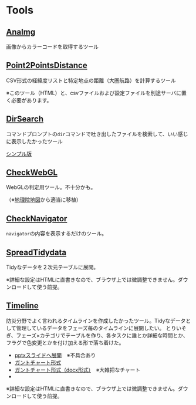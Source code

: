 # Tools

## [AnaImg](https://mghs15.github.io/Tools/AnaImg/)
画像からカラーコードを取得するツール

## [Point2PointsDistance](https://mghs15.github.io/Tools/Point2PointsDistance/)
CSV形式の経緯度リストと特定地点の距離（大圏航路）を計算するツール

※このツール（HTML）と、csvファイルおよび設定ファイルを別途サーバに置く必要があります。

## [DirSearch](https://mghs15.github.io/Tools/DirSearch/)
コマンドプロンプトの`dir`コマンドで吐き出したファイルを検索して、いい感じに表示したかったツール

[シンプル版](https://mghs15.github.io/Tools/DirSearch/simple.html)

## [CheckWebGL](https://mghs15.github.io/Tools/CheckWebGL)
WebGLの判定用ツール。不十分かも。

（※[地理院地図](https://maps.gsi.go.jp/)から適当に移植）


## [CheckNavigator](https://mghs15.github.io/Tools/CheckNavigator)
`navigator`の内容を表示するだけのツール。

## [SpreadTidydata](https://mghs15.github.io/Tools/SpreadTidydata)
Tidyなデータを２次元テーブルに展開。

※詳細な設定はHTMLに直書きなので、ブラウザ上では微調整できません。ダウンロードして使う前提。

## [Timeline](https://mghs15.github.io/Tools/Timeline)
防災分野でよく言われるタイムラインを作成したかったツール。Tidyなデータとして管理しているデータをフェーズ毎のタイムラインに展開したい。
とりいそぎ、フェーズ×カテゴリでテーブルを作り、各タスクに誰とか詳細な時間とか、フラグで色変更とかを付け加える形で落ち着けた。

* [pptxスライドへ展開](https://mghs15.github.io/Tools/Timeline/spread2slide.html)　※不具合あり
* [ガントチャート形式](https://mghs15.github.io/Tools/Timeline/index2.html)
* [ガントチャート形式（docx形式）](https://mghs15.github.io/Tools/Timeline/spread2document.html)　※大雑把なチャート
* 
※詳細な設定はHTMLに直書きなので、ブラウザ上では微調整できません。ダウンロードして使う前提。
